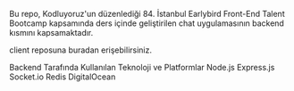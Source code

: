 Bu repo, Kodluyoruz'un düzenlediği 84. İstanbul Earlybird Front-End Talent Bootcamp kapsamında ders içinde geliştirilen chat uygulamasının backend kısmını kapsamaktadır.

client reposuna buradan erişebilirsiniz.

Backend Tarafında Kullanılan Teknoloji ve Platformlar
Node.js
Express.js
Socket.io
Redis
DigitalOcean